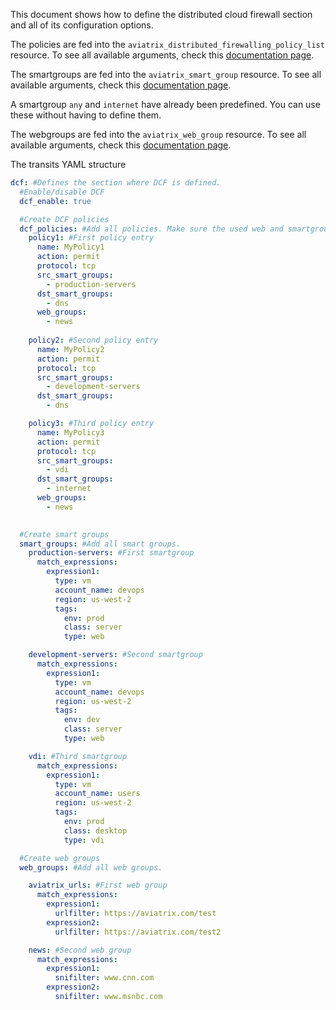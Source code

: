 This document shows how to define the distributed cloud firewall section and all of its configuration options.

The policies are fed into the `aviatrix_distributed_firewalling_policy_list` resource. To see all available arguments, check this [documentation page](https://registry.terraform.io/providers/AviatrixSystems/aviatrix/latest/docs/resources/aviatrix_distributed_firewalling_policy_list).

The smartgroups are fed into the `aviatrix_smart_group` resource. To see all available arguments, check this [documentation page](https://registry.terraform.io/providers/AviatrixSystems/aviatrix/latest/docs/resources/aviatrix_smart_group).

A smartgroup `any` and `internet` have already been predefined. You can use these without having to define them.

The webgroups are fed into the `aviatrix_web_group` resource. To see all available arguments, check this [documentation page](https://registry.terraform.io/providers/AviatrixSystems/aviatrix/latest/docs/resources/aviatrix_web_group).

The transits YAML structure
```yaml
dcf: #Defines the section where DCF is defined.
  #Enable/disable DCF
  dcf_enable: true

  #Create DCF policies
  dcf_policies: #Add all policies. Make sure the used web and smartgroups are defined under web_groups and smart_groups
    policy1: #First policy entry
      name: MyPolicy1
      action: permit
      protocol: tcp
      src_smart_groups:
        - production-servers
      dst_smart_groups:
        - dns
      web_groups:
        - news
    
    policy2: #Second policy entry
      name: MyPolicy2
      action: permit
      protocol: tcp
      src_smart_groups:
        - development-servers
      dst_smart_groups:
        - dns

    policy3: #Third policy entry
      name: MyPolicy3
      action: permit
      protocol: tcp
      src_smart_groups:
        - vdi
      dst_smart_groups:
        - internet
      web_groups:
        - news
    

  #Create smart groups
  smart_groups: #Add all smart groups.
    production-servers: #First smartgroup
      match_expressions:
        expression1:
          type: vm
          account_name: devops
          region: us-west-2
          tags:
            env: prod
            class: server
            type: web

    development-servers: #Second smartgroup
      match_expressions:
        expression1:
          type: vm
          account_name: devops
          region: us-west-2
          tags:
            env: dev
            class: server
            type: web

    vdi: #Third smartgroup
      match_expressions:
        expression1:
          type: vm
          account_name: users
          region: us-west-2
          tags:
            env: prod
            class: desktop
            type: vdi       

  #Create web groups
  web_groups: #Add all web groups.

    aviatrix_urls: #First web group
      match_expressions:
        expression1:
          urlfilter: https://aviatrix.com/test
        expression2:
          urlfilter: https://aviatrix.com/test2          

    news: #Second web group
      match_expressions:
        expression1:
          snifilter: www.cnn.com
        expression2:
          snifilter: www.msnbc.com